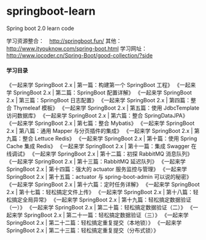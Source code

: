 # springboot-learn
Spring boot 2.0 learn code

学习资源整合：　http://springboot.fun/
其他：　http://www.ityouknow.com/spring-boot.html
学习网址： http://www.iocoder.cn/Spring-Boot/good-collection/?side

<h4>学习目录</h4>

《一起来学 SpringBoot 2.x | 第一篇：构建第一个 SpringBoot 工程》
《一起来学 SpringBoot 2.x | 第二篇：SpringBoot 配置详解》
《一起来学 SpringBoot 2.x | 第三篇：SpringBoot 日志配置》
《一起来学 SpringBoot 2.x | 第四篇：整合 Thymeleaf 模板》
《一起来学 SpringBoot 2.x | 第五篇：使用 JdbcTemplate 访问数据库》
《一起来学 SpringBoot 2.x | 第六篇：整合 SpringDataJPA》
《一起来学 SpringBoot 2.x | 第七篇：整合 Mybatis》
《一起来学 SpringBoot 2.x | 第八篇：通用 Mapper 与分页插件的集成》
《一起来学 SpringBoot 2.x | 第九篇：整合 Lettuce Redis》
《一起来学 SpringBoot 2.x | 第十篇：使用 Spring Cache 集成 Redis》
《一起来学 SpringBoot 2.x | 第十一篇：集成 Swagger 在线调试》
《一起来学 SpringBoot 2.x | 第十二篇：初探 RabbitMQ 消息队列》
《一起来学 SpringBoot 2.x | 第十三篇：RabbitMQ 延迟队列》
《一起来学 SpringBoot 2.x | 第十四篇：强大的 actuator 服务监控与管理》
《一起来学 SpringBoot 2.x | 第十五篇：actuator 与 spring-boot-admin 可以说的秘密》
《一起来学 SpringBoot 2.x | 第十六篇：定时任务详解》
《一起来学 SpringBoot 2.x | 第十七篇：轻松搞定文件上传》
《一起来学 SpringBoot 2.x | 第十八篇：轻松搞定全局异常》
《一起来学 SpringBoot 2.x | 第十九篇：轻松搞定数据验证（一）》
《一起来学 SpringBoot 2.x | 第二十篇：轻松搞定数据验证（二）》
《一起来学 SpringBoot 2.x | 第二十一篇：轻松搞定数据验证（三）》
《一起来学 SpringBoot 2.x | 第二十二篇：轻松搞定重复提交（本地锁）》
《一起来学 SpringBoot 2.x | 第二十三篇：轻松搞定重复提交（分布式锁）》

